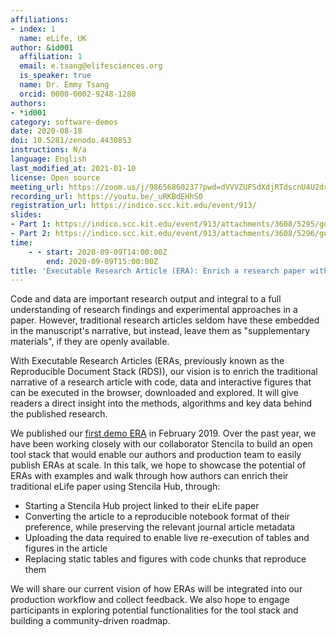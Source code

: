 ```yaml
---
affiliations:
- index: 1
  name: eLife, UK
author: &id001
  affiliation: 1
  email: e.tsang@elifesciences.org
  is_speaker: true
  name: Dr. Emmy Tsang
  orcid: 0000-0002-9248-1280
authors:
- *id001
category: software-demos
date: 2020-08-18
doi: 10.5281/zenodo.4430853
instructions: N/a
language: English
last_modified_at: 2021-01-10
license: Open source
meeting_url: https://zoom.us/j/98656860237?pwd=dVVVZUFSdXdjRTdscnU4U2drWXNsdz09
recording_url: https://youtu.be/_uRKBdEHhS0
registration_url: https://indico.scc.kit.edu/event/913/
slides:
- Part 1: https://indico.scc.kit.edu/event/913/attachments/3608/5295/go
- Part 2: https://indico.scc.kit.edu/event/913/attachments/3608/5296/go
time:
    - - start: 2020-09-09T14:00:00Z
        end: 2020-09-09T15:00:00Z
title: 'Executable Research Article (ERA): Enrich a research paper with code and data'
---
```


Code and data are important research output and integral to a full understanding of research findings and experimental approaches in a paper. However, traditional research articles seldom have these embedded in the manuscript's narrative, but instead, leave them as "supplementary materials", if they are openly available.

With Executable Research Articles (ERAs, previously known as the Reproducible Document Stack (RDS)), our vision is to enrich the traditional narrative of a research article with code, data and interactive figures that can be executed in the browser, downloaded and explored. It will give readers a direct insight into the methods, algorithms and key data behind the published research.

We published our [first demo ERA][1] in February 2019. Over the past year, we have been working closely with our collaborator Stencila to build an open tool stack that would enable our authors and production team to easily publish ERAs at scale. In this talk, we hope to showcase the potential of ERAs with examples and walk through how authors can enrich their traditional eLife paper using Stencila Hub, through:

 - Starting a Stencila Hub project linked to their eLife paper
 - Converting the article to a reproducible notebook format of their
   preference, while preserving the relevant journal article metadata
 - Uploading the data required to enable live re-execution of tables and
   figures in the article
 - Replacing static tables and figures with code chunks that reproduce them

We will share our current vision of how ERAs will be integrated into our production workflow and collect feedback. We also hope to engage participants in exploring potential functionalities for the tool stack and building a community-driven roadmap.

  [1]: https://elifesciences.org/articles/30274/executable